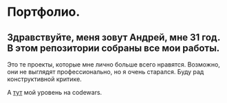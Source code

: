 # Портфолио.

## Здравствуйте, меня зовут Андрей, мне 31 год. В этом репозитории собраны все мои работы.

Это те проекты, которые мне лично больше всего нравятся. Возможно, они не выглядят профессионально, но я очень старался. Буду рад конструктивной критике.

А [тут](https://www.codewars.com/users/AndreyBulygin46) мой уровень на codewars.